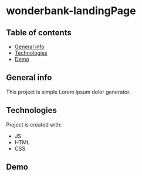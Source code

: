 # wonderbank-landingPage

## Table of contents
* [General info](#general-info)
* [Technologies](#technologies)
* [Demo](#demo)

## General info
This project is simple Lorem ipsum dolor generator.
	
## Technologies
Project is created with:
* JS
* HTML
* CSS
	
## Demo

